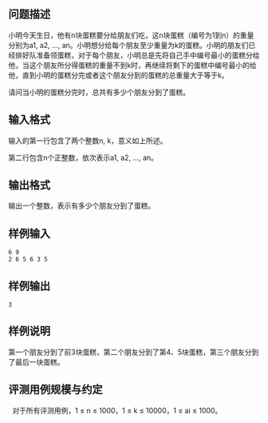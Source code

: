

## 问题描述



小明今天生日，他有n块蛋糕要分给朋友们吃，这n块蛋糕（编号为1到n）的重量分别为a1, a2, &hellip;, an。小明想分给每个朋友至少重量为k的蛋糕。小明的朋友们已经排好队准备领蛋糕，对于每个朋友，小明总是先将自己手中编号最小的蛋糕分给他，当这个朋友所分得蛋糕的重量不到k时，再继续将剩下的蛋糕中编号最小的给他，直到小明的蛋糕分完或者这个朋友分到的蛋糕的总重量大于等于k。

请问当小明的蛋糕分完时，总共有多少个朋友分到了蛋糕。



## 输入格式



输入的第一行包含了两个整数n, k，意义如上所述。

第二行包含n个正整数，依次表示a1, a2, &hellip;, an。



## 输出格式



输出一个整数，表示有多少个朋友分到了蛋糕。



## 样例输入
```
6 9
2 6 5 6 3 5
```
## 样例输出
```
3
```
## 样例说明

第一个朋友分到了前3块蛋糕，第二个朋友分到了第4、5块蛋糕，第三个朋友分到了最后一块蛋糕。

## 评测用例规模与约定

&nbsp;
对于所有评测用例，1 &le; n &le; 1000，1 &le; k &le; 10000，1 &le; ai &le; 1000。